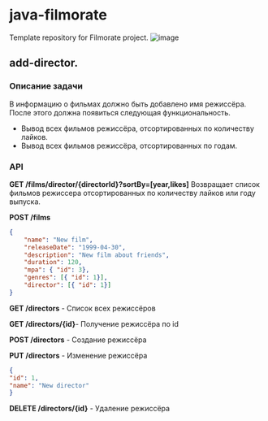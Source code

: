 # java-filmorate
Template repository for Filmorate project.
![image](https://github.com/Bo4oN/java-filmorate/assets/126141420/758a24df-79f3-4680-8b84-b4f30492b63c)

## add-director.

### Описание задачи
В информацию о фильмах должно быть добавлено имя режиссёра. После этого должна появиться следующая функциональность.

* Вывод всех фильмов режиссёра, отсортированных по количеству лайков.
* Вывод всех фильмов режиссёра, отсортированных по годам.
### API

**GET /films/director/{directorId}?sortBy=[year,likes]**
Возвращает список фильмов режиссера отсортированных по количеству лайков или году выпуска.

**POST /films**

``` json
{
    "name": "New film",
    "releaseDate": "1999-04-30",
    "description": "New film about friends",
    "duration": 120,
    "mpa": { "id": 3},
    "genres": [{ "id": 1}],
    "director": [{ "id": 1}]
}
```
**GET /directors** - Список всех режиссёров

**GET /directors/{id}**- Получение режиссёра по id

**POST /directors** - Создание режиссёра

**PUT /directors** - Изменение режиссёра

``` json
{
"id": 1,
"name": "New director"
}
```
**DELETE /directors/{id}** - Удаление режиссёра